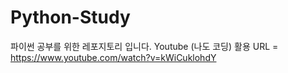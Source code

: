 # Python-Study

파이썬 공부를 위한 레포지토리 입니다.
Youtube (나도 코딩) 활용
URL = https://www.youtube.com/watch?v=kWiCuklohdY